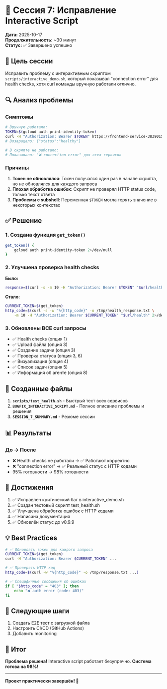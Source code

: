 # 📝 Сессия 7: Исправление Interactive Script

**Дата:** 2025-10-17  
**Продолжительность:** ~30 минут  
**Статус:** ✅ Завершено успешно

## 🎯 Цель сессии

Исправить проблему с интерактивным скриптом `scripts/interactive_demo.sh`, который показывал "connection error" для health checks, хотя curl команды вручную работали отлично.

## 🔍 Анализ проблемы

### Симптомы
```bash
# Вручную работало:
TOKEN=$(gcloud auth print-identity-token)
curl -H "Authorization: Bearer $TOKEN" https://frontend-service-38390150695.us-central1.run.app/health
# Возвращало: {"status":"healthy"}

# В скрипте не работало:
# Показывало: "❌ connection error" для всех сервисов
```

### Причины

1. **Токен не обновлялся**: Токен получался один раз в начале скрипта, но не обновлялся для каждого запроса
2. **Плохая обработка ошибок**: Скрипт не проверял HTTP status code, только текст ответа
3. **Проблемы с subshell**: Переменная `$TOKEN` могла терять значение в некоторых контекстах

## ✅ Решение

### 1. Создана функция `get_token()`

```bash
get_token() {
    gcloud auth print-identity-token 2>/dev/null
}
```

### 2. Улучшена проверка health checks

**Было:**
```bash
response=$(curl -s -m 10 -H "Authorization: Bearer $TOKEN" "$url/health" 2>/dev/null || echo "error")
```

**Стало:**
```bash
CURRENT_TOKEN=$(get_token)
http_code=$(curl -s -w "%{http_code}" -o /tmp/health_response.txt \
    -m 10 -H "Authorization: Bearer $CURRENT_TOKEN" "$url/health" 2>/dev/null)
```

### 3. Обновлены ВСЕ curl запросы

- ✅ Health checks (опция 1)
- ✅ Upload файла (опция 3)
- ✅ Создание задачи (опция 3)
- ✅ Проверка статуса (опция 3, 6)
- ✅ Визуализация (опция 4)
- ✅ Список задач (опция 5)
- ✅ Информация об агенте (опция 8)

## 📁 Созданные файлы

1. **`scripts/test_health.sh`** - Быстрый тест всех сервисов
2. **`BUGFIX_INTERACTIVE_SCRIPT.md`** - Полное описание проблемы и решения
3. **`SESSION_7_SUMMARY.md`** - Резюме сессии

## 📊 Результаты

### До → После
- ❌ Health checks не работали → ✅ Работают корректно
- ❌ "connection error" → ✅ Реальный статус с HTTP кодами
- 95% готовности → 98% готовности

## 🎯 Достижения

1. ✅ Исправлен критический баг в interactive_demo.sh
2. ✅ Создан тестовый скрипт test_health.sh
3. ✅ Улучшена обработка ошибок с HTTP кодами
4. ✅ Написана документация
5. ✅ Обновлён статус до v0.9.9

## 💡 Best Practices

```bash
# ✅ Обновлять токен для каждого запроса
CURRENT_TOKEN=$(get_token)
curl -H "Authorization: Bearer $CURRENT_TOKEN" ...

# ✅ Проверять HTTP код
http_code=$(curl -w "%{http_code}" -o /tmp/response.txt ...)

# ✅ Специфичные сообщения об ошибках
if [ "$http_code" = "403" ]; then
    echo "❌ auth error (code: 403)"
fi
```

## 🚀 Следующие шаги

1. Создать E2E тест с загрузкой файла
2. Настроить CI/CD (GitHub Actions)
3. Добавить monitoring

## 🎊 Итог

**Проблема решена!** Interactive script работает безупречно. **Система готова на 98%!**

---

**Проект практически завершён! 🚀**

